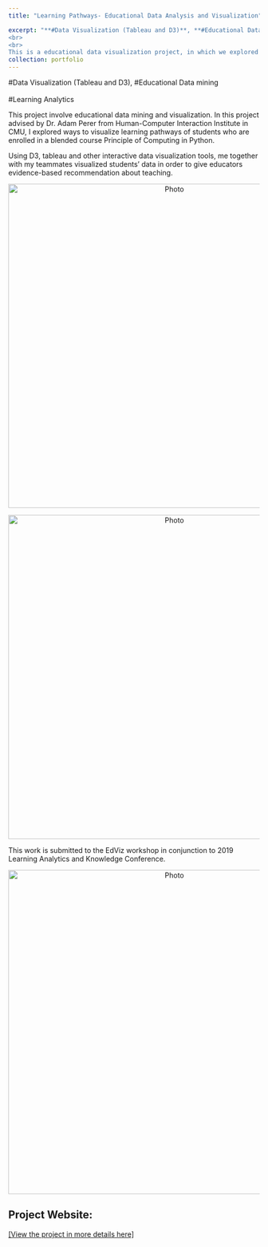 ```yaml
---
title: "Learning Pathways- Educational Data Analysis and Visualization" 

excerpt: "**#Data Visualization (Tableau and D3)**, **#Educational Data mining**, <br>**#Learning Analytics**
<br>
<br>
This is a educational data visualization project, in which we explored different factors' contribution to their final learning outcome, and visualized students' learning pathways in order to give educators evidence-based suggestions.<img src='https://kexin-yang.github.io/images/Learning_Paths/Completion.png?raw=true' alt='Photo' style='width: 650px;'/>"  
collection: portfolio  
---
```

  
\#Data Visualization (Tableau and D3), \#Educational Data mining<br>  
\#Learning Analytics



This project involve educational data mining and visualization. In this project advised by Dr. Adam Perer from Human-Computer Interaction Institute in CMU, I explored ways to visualize learning pathways of students who are enrolled in a blended course Principle of Computing in Python. 
 
 Using D3, tableau and other interactive data visualization tools, me together with my teammates visualized students’ data in order to give educators evidence-based recommendation about teaching.   
 <p align="center">
 <img src="https://kexin-yang.github.io/images/Learning_Paths/Completion.png?raw=true" alt="Photo" style="width: 650px;"/>  
</p>

 <p align="center">
 <img src="https://kexin-yang.github.io/images/Learning_Paths/ErrorAnalysis.png?raw=true" alt="Photo" style="width: 650px;"/>  
</p>

 This work is submitted to the EdViz workshop in conjunction to 2019 Learning Analytics and Knowledge Conference.   
 <p align="center">
 <img src="https://kexin-yang.github.io/images/Learning_Paths/LearningPathways.png?raw=true" alt="Photo" style="width: 650px;"/>  
</p>

## Project Website: 

[[View the project in more details here]](https://metals-ids-18fall.github.io/student-pathway/)
  
  




